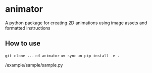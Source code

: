 # animator
A python package for creating 2D animations using image assets and formatted instructions

## How to use

```git clone ...```
```cd animator```
```uv sync```
```un pip install -e .```

/example/sample/sample.py
